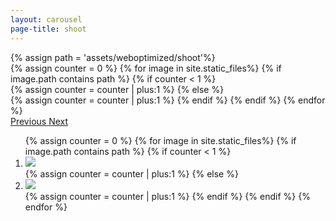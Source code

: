 ```yaml
---
layout: carousel
page-title: shoot
---
```

<!-- Carousel with Thumbnails -->
<div id="background-carousel">
    <div id="myCarousel" class="carousel slide" data-ride="carousel" data-pause="hover">
    {% assign path = 'assets/weboptimized/shoot'%}
      	<!-- Wrapper for slides -->
      	<div class="carousel-inner">
      	{% assign counter = 0 %}
		{% for image in site.static_files%}
			{% if image.path contains path %}
				{% if counter < 1 %}
				<div class="carousel-item active" style="background-image:url({{image.path}})"></div>
				{% assign counter = counter | plus:1 %}
				{% else %}
				<div class="carousel-item" style="background-image:url({{image.path}})"></div>
				{% assign counter = counter | plus:1 %}
				{% endif %}
			{% endif %}
		{% endfor %}
      	</div>
		<!-- Controls -->
		<a class="carousel-control-prev" href="#myCarousel" role="button" data-slide="prev">
    		<span class="carousel-control-prev-icon" aria-hidden="true"></span>
			<span class="sr-only">Previous</span>
		</a>
	    <a class="carousel-control-next" href="#myCarousel" role="button" data-slide="next">
	    	<span class="carousel-control-next-icon" aria-hidden="true"></span>
	    	<span class="sr-only">Next</span>
	    </a>
	    <div class="collapse" id="thumbnail-collapse">
		  	<ol class="carousel-indicators">
		  	{% assign counter = 0 %}
		  	{% for image in site.static_files%}
				{% if image.path contains path %}
				  	{% if counter < 1 %}
				    <li data-target="#myCarousel" data-slide-to="{{counter}}" class="active">
				    	<img src="{{image.path}}">
				    </li>
				  	{% assign counter = counter | plus:1 %}
				  	{% else %}
				    <li data-target="#myCarousel" data-slide-to="{{counter}}">
				    	<img src="{{image.path}}">
				    </li>
				  	{% assign counter = counter | plus:1 %}
				  	{% endif %}
			  	{% endif %}
		  	{% endfor %}
		  	</ol>
	  	</div>
	</div>
</div>
